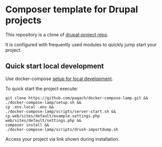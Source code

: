 # Composer template for Drupal projects

This repository is a clone of [drupal-project repo](https://github.com/drupal-composer/drupal-project).

It is configured with frequently used modules to quickly jump start your project.

## Quick start local development
Use docker-compose [setup for local development](https://github.com/pagach/docker-compose-lamp).

To quick start the project execute:

```shell
git clone https://github.com/pagach/docker-compose-lamp.git &&
./docker-compose-lamp/setup.sh &&
cp .env.local .env &&
./docker-compose-lamp/scripts/server-start.sh &&
cp web/sites/default/example.settings.php web/sites/default/settings.php &&
composer install &&
./docker-compose-lamp/scripts/drush-importdump.sh
```

Access your project via link shown during installation.

